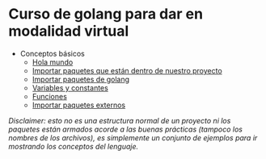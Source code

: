 # Curso de golang para dar en modalidad virtual

* Conceptos básicos
  * [Hola mundo](01_conceptos_basicos/01_hello_world)  
  * [Importar paquetes que están dentro de nuestro proyecto](01_conceptos_basicos/02_importar_paquetes_proyecto)  
  * [Importar paquetes de golang](01_conceptos_basicos/03_importar_paquetes_golang)  
  * [Variables y constantes](01_conceptos_basicos/04_variables_y_constantes)  
  * [Funciones](01_conceptos_basicos/05_funciones)  
  * [Importar paquetes externos](01_conceptos_basicos/06_importar_paquetes_externos)  

_Disclaimer: esto no es una estructura normal de un proyecto ni los paquetes están armados acorde a las buenas prácticas (tampoco los nombres de los archivos), es simplemente un conjunto de ejemplos para ir mostrando los conceptos del lenguaje._
